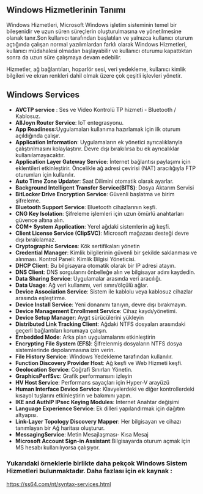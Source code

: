 ## Windows Hizmetlerinin Tanımı

Windows Hizmetleri, Microsoft Windows işletim sisteminin temel bir bileşenidir ve uzun süren süreçlerin oluşturulmasına ve yönetilmesine olanak tanır.Son kullanıcı tarafından başlatılan ve yalnızca kullanıcı oturum açtığında çalışan normal yazılımlardan farklı olarak Windows Hizmetleri, kullanıcı müdahalesi olmadan başlayabilir ve kullanıcı oturumu kapattıktan sonra da uzun süre çalışmaya devam edebilir.

Hizmetler, ağ bağlantıları, hoparlör sesi, veri yedekleme, kullanıcı kimlik bilgileri ve ekran renkleri dahil olmak üzere çok çeşitli işlevleri yönetir. 

## Windows Services

* **AVCTP service** : Ses ve Video Kontrolü TP hizmeti - Bluetooth / Kablosuz.
* **AllJoyn Router Service**: IoT entegrasyonu.
* **App Readiness**:Uygulamaları kullanıma hazırlamak için ilk oturum açıldığında çalışır.
* **Application Information**: Uygulamaların ek yönetici ayrıcalıklarıyla çalıştırılmasını kolaylaştırır. Devre dışı bırakılırsa bu ek ayrıcalıklar kullanılamayacaktır.
* **Application Layer Gateway Service**: İnternet bağlantısı paylaşımı için eklentileri etkinleştirir. Öncelikle ağ adresi çevirisi (NAT) aracılığıyla FTP oturumları için kullanılır.
* **Auto Time Zone Updater**: Saat Dilimini otomatik olarak ayarlar.
* **Background Intelligent Transfer Service(BITS)**: Dosya Aktarım Servisi
* **BitLocker Drive Encryption Service**: Güvenli başlatma ve birim şifreleme.
* **Bluetooth Support Service**: Bluetooth cihazlarının keşfi.
* **CNG Key Isolation**: Şifreleme işlemleri için uzun ömürlü anahtarları güvence altına alın.
* **COM+ System Application**: Yerel ağdaki sistemlerin ağ keşfi.
* **Client License Service (ClipSVC)**: Microsoft mağazası desteği devre dışı bırakılamaz.
* **Cryptographic Services**: Kök sertifikaları yönetin
* **Credential Manager**: Kimlik bilgilerinin güvenli bir şekilde saklanması ve alınması. Kontrol Paneli: Kimlik Bilgisi Yöneticisi.
* **DHCP Client**: Bu bilgisayara otomatik olarak bir IP adresi atayın.
* **DNS Client**: DNS sorgularını önbelleğe alın ve bilgisayar adını kaydedin.
* **Data Sharing Service**: Uygulamalar arasında veri aracılığı.
* **Data Usage**: Ağ veri kullanımı, veri sınırı/ölçülü ağlar.
* **Device Association Service**: Sistem ile kablolu veya kablosuz cihazlar arasında eşleştirme.
* **Device Install Service**: Yeni donanımı tanıyın, devre dışı bırakmayın.
* **Device Management Enrollment Service**: Cihaz kaydı/yönetimi.
* **Device Setup Manager**: Aygıt sürücülerini yükleyin
* **Distributed Link Tracking Client**: Ağdaki NTFS dosyaları arasındaki geçerli bağlantıları korumaya çalışın.
* **Embedded Mode**: Arka plan uygulamalarını etkinleştirin
* **Encrypting File System (EFS)**: Şifrelenmiş dosyaların NTFS dosya sistemlerinde depolanmasına izin verin.
* **File History Service**: Windows Yedekleme tarafından kullanılır.
* **Function Discovery Provider Host**: Ağ keşfi ve Web Hizmeti keşfi.
* **Geolocation Service**: Coğrafi Sınırları Yönetin.
* **GraphicsPerfSvc**: Grafik performansını izleyin
* **HV Host Service**: Performans sayaçları için Hyper-V arayüzü
* **Human Interface Device Service**: Klavyelerdeki ve diğer kontrollerdeki kısayol tuşlarını etkinleştirin ve bakımını yapın.
* **IKE and AuthIP IPsec Keying Modules**: İnternet Anahtar değişimi
* **Language Experience Service**: Ek dilleri yapılandırmak için dağıtım altyapısı.
* **Link-Layer Topology Discovery Mapper**: Her bilgisayarı ve cihazı tanımlayan bir Ağ haritası oluşturur.
* **MessagingService**: Metin Mesajlaşması- Kısa Mesaj
* **Microsoft Account Sign-in Assistant**:Bilgisayarda oturum açmak için MS hesabı kullanılıyorsa çalışıyor.

### Yukarıdaki örneklerle birlikte daha pekçok Windows Sistem Hizmetleri bulunmaktadır. Daha fazlası için ek kaynak :

https://ss64.com/nt/syntax-services.html
  
